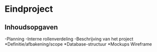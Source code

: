 # Eindproject
## Inhoudsopgaven
-Planning
-Interne rollenverdeling
-Beschrijving van het project
  *Definitie/afbakening/scope
  *Database-structuur
  *Mockups Wireframe
